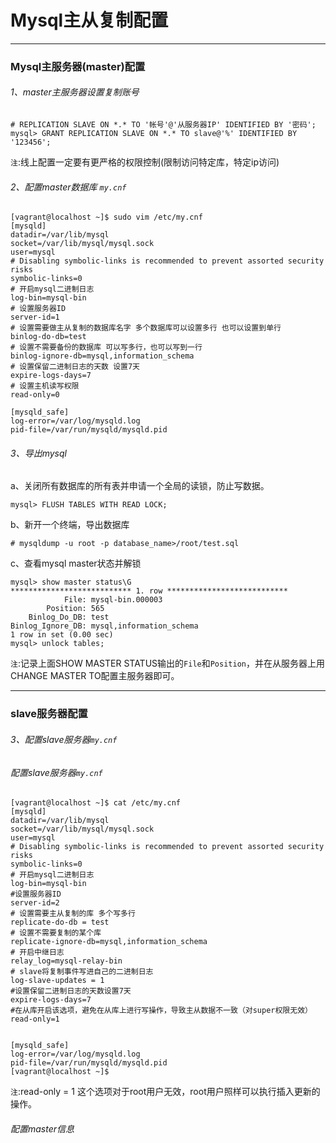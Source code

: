 # Mysql主从复制配置

------
### Mysql主服务器(master)配置

###### 1、master主服务器设置复制账号
```
# REPLICATION SLAVE ON *.* TO '帐号'@'从服务器IP' IDENTIFIED BY '密码';
mysql> GRANT REPLICATION SLAVE ON *.* TO slave@'%' IDENTIFIED BY '123456';
```
`注`:线上配置一定要有更严格的权限控制(限制访问特定库，特定ip访问)

###### 2、配置master数据库 `my.cnf`
```
[vagrant@localhost ~]$ sudo vim /etc/my.cnf 
[mysqld]
datadir=/var/lib/mysql
socket=/var/lib/mysql/mysql.sock
user=mysql
# Disabling symbolic-links is recommended to prevent assorted security risks
symbolic-links=0
# 开启mysql二进制日志
log-bin=mysql-bin
# 设置服务器ID
server-id=1
# 设置需要做主从复制的数据库名字 多个数据库可以设置多行 也可以设置到单行
binlog-do-db=test
# 设置不需要备份的数据库 可以写多行，也可以写到一行
binlog-ignore-db=mysql,information_schema
# 设置保留二进制日志的天数 设置7天
expire-logs-days=7
# 设置主机读写权限
read-only=0

[mysqld_safe]
log-error=/var/log/mysqld.log
pid-file=/var/run/mysqld/mysqld.pid
```

###### 3、导出mysql

a、关闭所有数据库的所有表并申请一个全局的读锁，防止写数据。
```
mysql> FLUSH TABLES WITH READ LOCK;
```

b、新开一个终端，导出数据库
```
# mysqldump -u root -p database_name>/root/test.sql
```

c、查看mysql master状态并解锁
```
mysql> show master status\G
*************************** 1. row ***************************
            File: mysql-bin.000003
        Position: 565
    Binlog_Do_DB: test
Binlog_Ignore_DB: mysql,information_schema
1 row in set (0.00 sec)
mysql> unlock tables;
```
`注`:记录上面SHOW MASTER STATUS输出的`File`和`Position`，并在从服务器上用CHANGE MASTER TO配置主服务器即可。

------
### slave服务器配置

###### 3、配置slave服务器`my.cnf`





###### 配置slave服务器`my.cnf`
```
[vagrant@localhost ~]$ cat /etc/my.cnf 
[mysqld]
datadir=/var/lib/mysql
socket=/var/lib/mysql/mysql.sock
user=mysql
# Disabling symbolic-links is recommended to prevent assorted security risks
symbolic-links=0
# 开启mysql二进制日志
log-bin=mysql-bin
#设置服务器ID
server-id=2
# 设置需要主从复制的库 多个写多行
replicate-do-db = test
# 设置不需要复制的某个库
replicate-ignore-db=mysql,information_schema
# 开启中继日志
relay_log=mysql-relay-bin
# slave将复制事件写进自己的二进制日志
log-slave-updates = 1
#设置保留二进制日志的天数设置7天
expire-logs-days=7
#在从库开启该选项，避免在从库上进行写操作，导致主从数据不一致（对super权限无效）
read-only=1


[mysqld_safe]
log-error=/var/log/mysqld.log
pid-file=/var/run/mysqld/mysqld.pid
[vagrant@localhost ~]$
```
`注`:read-only = 1 这个选项对于root用户无效，root用户照样可以执行插入更新的操作。

###### 配置master信息
